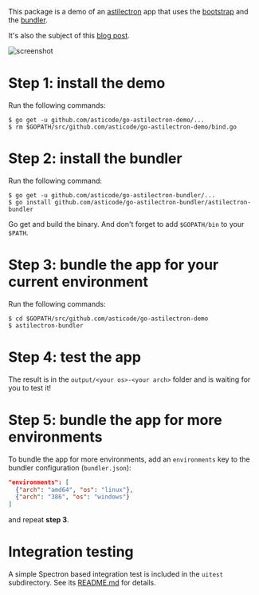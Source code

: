 This package is a demo of an [astilectron](https://github.com/asticode/go-astilectron) app that uses the [bootstrap](https://github.com/asticode/go-astilectron-bootstrap) and the [bundler](https://github.com/asticode/go-astilectron-bundler).

It's also the subject of this [blog post](https://medium.com/@social_57971/how-to-add-a-gui-to-your-golang-app-in-5-easy-steps-c25c99d4d8e0).

![screenshot](screenshot.png)

# Step 1: install the demo

Run the following commands:

    $ go get -u github.com/asticode/go-astilectron-demo/...
    $ rm $GOPATH/src/github.com/asticode/go-astilectron-demo/bind.go

# Step 2: install the bundler

Run the following command:

    $ go get -u github.com/asticode/go-astilectron-bundler/...
    $ go install github.com/asticode/go-astilectron-bundler/astilectron-bundler

Go get and build the binary.
And don't forget to add `$GOPATH/bin` to your `$PATH`.

# Step 3: bundle the app for your current environment

Run the following commands:

    $ cd $GOPATH/src/github.com/asticode/go-astilectron-demo
    $ astilectron-bundler

# Step 4: test the app

The result is in the `output/<your os>-<your arch>` folder and is waiting for you to test it!

# Step 5: bundle the app for more environments

To bundle the app for more environments, add an `environments` key to the bundler configuration (`bundler.json`):

```json
"environments": [
  {"arch": "amd64", "os": "linux"},
  {"arch": "386", "os": "windows"}
]
```

and repeat **step 3**.

# Integration testing

A simple Spectron based integration test is included in the `uitest` subdirectory.  See its [README.md](uitest/README.md) for details.
